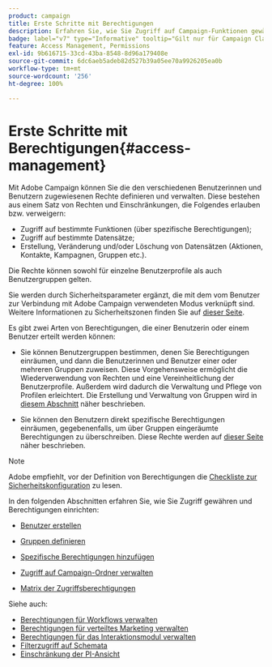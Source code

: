 ```yaml
---
product: campaign
title: Erste Schritte mit Berechtigungen
description: Erfahren Sie, wie Sie Zugriff auf Campaign-Funktionen gewähren.
badge: label="v7" type="Informative" tooltip="Gilt nur für Campaign Classic v7"
feature: Access Management, Permissions
exl-id: 9b616715-33cd-43ba-8548-8d96a179408e
source-git-commit: 6dc6aeb5adeb82d527b39a05ee70a9926205ea0b
workflow-type: tm+mt
source-wordcount: '256'
ht-degree: 100%

---
```


# Erste Schritte mit Berechtigungen{#access-management}



Mit Adobe Campaign können Sie die den verschiedenen Benutzerinnen und Benutzern zugewiesenen Rechte definieren und verwalten. Diese bestehen aus einem Satz von Rechten und Einschränkungen, die Folgendes erlauben bzw. verweigern:

* Zugriff auf bestimmte Funktionen (über spezifische Berechtigungen);
* Zugriff auf bestimmte Datensätze;
* Erstellung, Veränderung und/oder Löschung von Datensätzen (Aktionen, Kontakte, Kampagnen, Gruppen etc.).

Die Rechte können sowohl für einzelne Benutzerprofile als auch Benutzergruppen gelten.

Sie werden durch Sicherheitsparameter ergänzt, die mit dem vom Benutzer zur Verbindung mit Adobe Campaign verwendeten Modus verknüpft sind. Weitere Informationen zu Sicherheitszonen finden Sie auf [dieser Seite](../../installation/using/security-zones.md).

Es gibt zwei Arten von Berechtigungen, die einer Benutzerin oder einem Benutzer erteilt werden können:

* Sie können Benutzergruppen bestimmen, denen Sie Berechtigungen einräumen, und dann die Benutzerinnen und Benutzer einer oder mehreren Gruppen zuweisen. Diese Vorgehensweise ermöglicht die Wiederverwendung von Rechten und eine Vereinheitlichung der Benutzerprofile. Außerdem wird dadurch die Verwaltung und Pflege von Profilen erleichtert. Die Erstellung und Verwaltung von Gruppen wird in [diesem Abschnitt](access-management-groups.md) näher beschrieben.

* Sie können den Benutzern direkt spezifische Berechtigungen einräumen, gegebenenfalls, um über Gruppen eingeräumte Berechtigungen zu überschreiben. Diese Rechte werden auf [dieser Seite](access-management-named-rights.md) näher beschrieben.

>[!NOTE]
>
>Adobe empfiehlt, vor der Definition von Berechtigungen die [Checkliste zur Sicherheitskonfiguration](https://helpx.adobe.com/de/campaign/kb/acc-security.html) zu lesen.

In den folgenden Abschnitten erfahren Sie, wie Sie Zugriff gewähren und Berechtigungen einrichten:

* [Benutzer erstellen](access-management-operators.md)

* [Gruppen definieren](access-management-groups.md)

* [Spezifische Berechtigungen hinzufügen](access-management-named-rights.md)

* [Zugriff auf Campaign-Ordner verwalten](access-management-folders.md)

* [Matrix der Zugriffsberechtigungen](access-management-named-rights.md#access-rights-matrix)


Siehe auch:

* [Berechtigungen für Workflows verwalten](../../workflow/using/managing-rights.md)
* [Berechtigungen für verteiltes Marketing verwalten](../../distributed/using/about-distributed-marketing.md#operators-and-entities)
* [Berechtigungen für das Interaktionsmodul verwalten](../../interaction/using/operator-profiles.md)
* [Filterzugriff auf Schemata](../../configuration/using/filtering-schemas.md)
* [Einschränkung der PI-Ansicht](../../configuration/using/restricting-pii-view.md)
